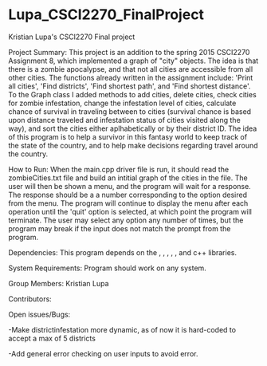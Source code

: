 # Lupa_CSCI2270_FinalProject
Kristian Lupa's CSCI2270 Final project

Project Summary:
This project is an addition to the spring 2015 CSCI2270 Assignment 8, which implemented a graph of "city" objects. The idea is that there is a zombie apocalypse, and that not all cities are accessible from all other cities. The functions already written in the assignment include: 'Print all cities', 'Find districts', 'Find shortest path', and 'Find shortest distance'. To the Graph class I added methods to add cities, delete cities, check cities for zombie infestation, change the infestation level of cities, calculate chance of survival in traveling between to cities (survival chance is based upon distance traveled and infestation status of cities visited along the way), and sort the cities either aplhabetically or by their district ID. The idea of this program is to help a survivor in this fantasy world to keep track of the state of the country, and to help make decisions regarding travel around the country.

How to Run:
When the main.cpp driver file is run, it should read the zombieCities.txt file and build an intitial graph of the cities in the file. The user will then be shown a menu, and the program will wait for a response. The response should be a a number corresponding to the option desired from the menu. The program will continue to display the menu after each operation until the 'quit' option is selected, at which point the program will terminate. The user may select any option any number of times, but the program may break if the input does not match the prompt from the program.

Dependencies:
This program depends on the <vector>, <iostream>, <string>, <fstream>, <cmath>, and <cstring> c++ libraries.

System Requirements:
Program should work on any system.

Group Members:
Kristian Lupa

Contributors:


Open issues/Bugs:

-Make districtinfestation more dynamic, as of now it is hard-coded to accept a max of 5 districts

-Add general error checking on user inputs to avoid error.
